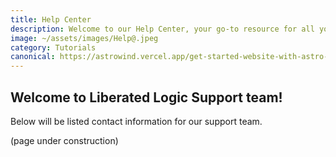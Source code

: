 ```yaml
---
title: Help Center
description: Welcome to our Help Center, your go-to resource for all your questions and assistance needs. Whether you're a new user or a long-time customer, we're here to provide you with comprehensive guidance and support.
image: ~/assets/images/Help@.jpeg
category: Tutorials
canonical: https://astrowind.vercel.app/get-started-website-with-astro-tailwind-css
---
```


## Welcome to Liberated Logic Support team! 

Below will be listed contact information for our support team.

(page under construction)